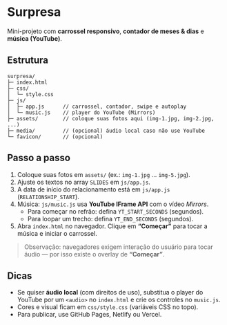 # Surpresa 

Mini-projeto com **carrossel responsivo**, **contador de meses & dias** e **música (YouTube)**.

## Estrutura
```
surpresa/
├─ index.html
├─ css/
│  └─ style.css
├─ js/
│  ├─ app.js      // carrossel, contador, swipe e autoplay
│  └─ music.js    // player do YouTube (Mirrors)
├─ assets/        // coloque suas fotos aqui (img-1.jpg, img-2.jpg, ...)
├─ media/         // (opcional) áudio local caso não use YouTube
└─ favicon/       // (opcional)
```

## Passo a passo
1. Coloque suas fotos em `assets/` (ex.: `img-1.jpg` ... `img-5.jpg`).  
2. Ajuste os textos no array `SLIDES` em `js/app.js`.  
3. A data de início do relacionamento está em `js/app.js` (`RELATIONSHIP_START`).  
4. Música: `js/music.js` usa **YouTube IFrame API** com o vídeo *Mirrors*.
   - Para começar no refrão: defina `YT_START_SECONDS` (segundos).
   - Para loopar um trecho: defina `YT_END_SECONDS` (segundos).
5. Abra `index.html` no navegador. Clique em **“Começar”** para tocar a música e iniciar o carrossel.

> Observação: navegadores exigem interação do usuário para tocar áudio — por isso existe o overlay de **“Começar”**.

## Dicas
- Se quiser **áudio local** (com direitos de uso), substitua o player do YouTube por um `<audio>` no `index.html` e crie os controles no `music.js`.
- Cores e visual ficam em `css/style.css` (variáveis CSS no topo).
- Para publicar, use GitHub Pages, Netlify ou Vercel.

